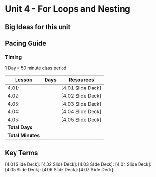 # Unit 4 - For Loops and Nesting

## Big Ideas for this unit

## Pacing Guide

### Timing

1 Day = 50 minute class period

| Lesson | Days | Resources|
| ------ | -------------- | ---------|
| 4.01: | | [4.01 Slide Deck] |
| 4.02: | | [4.02 Slide Deck] |
| 4.03: | | [4.03 Slide Deck] |
| 4.04: | | [4.04 Slide Deck] |
| 4.05: | | [4.05 Slide Deck] |
| **Total Days** |  | |
| **Total Minutes** | | |

## Key Terms

[4.01 Slide Deck]:
[4.02 Slide Deck]:
[4.03 Slide Deck]:
[4.04 Slide Deck]:
[4.05 Slide Deck]:
[4.06 Slide Deck]:
[4.07 Slide Deck]:
